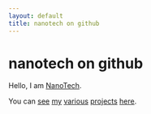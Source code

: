 ```yaml
---
layout: default
title: nanotech on github
---
```


nanotech on github
==================

Hello, I am [NanoTech][].

You can [see][1] [my][2] [various][3] [projects][4] [here][5].

[NanoTech]: http://nanotech.nanotechcorp.net/
[1]: http://nanotechcorp.net/kanzapanoid "Kanzapanoid, a platformer game"
[2]: http://timesit.com/ "TimesIt!"
[3]: http://github.com/nanotech/webcore/ "WebCore"
[4]: http://github.com/nanotech/musicmonitor "MusicMonitor"
[5]: http://github.com/nanotech "My github profile"
